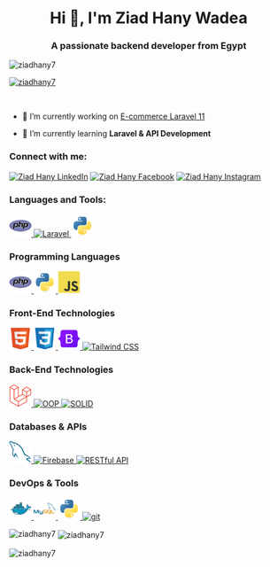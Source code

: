 <h1 align="center">Hi 👋, I'm Ziad Hany Wadea</h1>
<h3 align="center">A passionate backend developer from Egypt</h3>

<p align="left"> <img src="https://komarev.com/ghpvc/?username=ziadhany7&label=Profile%20views&color=0e75b6&style=flat" alt="ziadhany7" /> </p>

<p align="left"> <a href="https://github.com/ryo-ma/github-profile-trophy"><img src="https://github-profile-trophy.vercel.app/?username=ziadhany7" alt="ziadhany7" /></a> </p>

<p align="left"> <a href="https://twitter.com/" target="blank"><img src="https://img.shields.io/twitter/follow/?logo=twitter&style=for-the-badge" alt="" /></a> </p>

- 🔬 I’m currently working on [E-commerce Laravel 11](https://github.com/ziadhany7/Laravel-11-E-Commerce)

- 🌟 I’m currently learning **Laravel & API Development**

<h3 align="left">Connect with me:</h3>
<p align="left">
<a href="https://www.linkedin.com/in/ziad-hany-479092291/" target="blank"><img align="center" src="https://raw.githubusercontent.com/rahuldkjain/github-profile-readme-generator/master/src/images/icons/Social/linked-in-alt.svg" alt="Ziad Hany LinkedIn" height="30" width="40" /></a>
<a href="https://www.facebook.com/ziad.hany.wadee" target="blank"><img align="center" src="https://raw.githubusercontent.com/rahuldkjain/github-profile-readme-generator/master/src/images/icons/Social/facebook.svg" alt="Ziad Hany Facebook" height="30" width="40" /></a>
<a href="https://www.instagram.com/zizohany2003/" target="blank"><img align="center" src="https://raw.githubusercontent.com/rahuldkjain/github-profile-readme-generator/master/src/images/icons/Social/instagram.svg" alt="Ziad Hany Instagram" height="30" width="40" /></a>
</p>

<h3 align="left">Languages and Tools:</h3>
<p align="left"> 
<a href="https://www.php.net" target="_blank" rel="noreferrer"> <img src="https://raw.githubusercontent.com/devicons/devicon/master/icons/php/php-original.svg" alt="php" width="40" height="40"/> </a>
<a href="https://laravel.com/" target="_blank" rel="noreferrer"> <img src="https://laravel.com//img/logomark.min.svg" alt="Laravel" width="40" height="40"/>
 </a>
<a href="https://www.python.org" target="_blank" rel="noreferrer"> 
  <img src="https://raw.githubusercontent.com/devicons/devicon/master/icons/python/python-original.svg" alt="Python" width="40" height="40"/> 
</a>
 
### Programming Languages  
<a href="https://www.php.net" target="_blank" rel="noreferrer"> 
  <img src="https://raw.githubusercontent.com/devicons/devicon/master/icons/php/php-original.svg" alt="PHP" width="40" height="40"/> 
</a>
<a href="https://www.python.org" target="_blank" rel="noreferrer"> 
  <img src="https://raw.githubusercontent.com/devicons/devicon/master/icons/python/python-original.svg" alt="Python" width="40" height="40"/> 
</a>
<a href="https://developer.mozilla.org/en-US/docs/Web/JavaScript" target="_blank" rel="noreferrer"> 
  <img src="https://raw.githubusercontent.com/devicons/devicon/master/icons/javascript/javascript-original.svg" alt="JavaScript" width="40" height="40"/> 
</a>

### Front-End Technologies  
<a href="https://developer.mozilla.org/en-US/docs/Web/HTML" target="_blank" rel="noreferrer"> 
  <img src="https://raw.githubusercontent.com/devicons/devicon/master/icons/html5/html5-original.svg" alt="HTML" width="40" height="40"/> 
</a>
<a href="https://developer.mozilla.org/en-US/docs/Web/CSS" target="_blank" rel="noreferrer"> 
  <img src="https://raw.githubusercontent.com/devicons/devicon/master/icons/css3/css3-original.svg" alt="CSS" width="40" height="40"/> 
</a>
<a href="https://getbootstrap.com" target="_blank" rel="noreferrer"> 
  <img src="https://raw.githubusercontent.com/devicons/devicon/master/icons/bootstrap/bootstrap-original.svg" alt="Bootstrap" width="40" height="40"/> 
</a>
<a href="https://tailwindcss.com" target="_blank" rel="noreferrer"> 
  <img src="https://cdn3d.iconscout.com/3d/free/thumb/free-tailwind-3d-icon-download-in-png-blend-fbx-gltf-file-formats--html-logo-css-framework-customizable-coding-lang-pack-logos-icons-7577995.png?f=webp" alt="Tailwind CSS" width="40" height="40"/> 
</a>

### Back-End Technologies  
<a href="https://laravel.com" target="_blank" rel="noreferrer"> 
  <img src="https://raw.githubusercontent.com/devicons/devicon/master/icons/laravel/laravel-original.svg" alt="Laravel" width="40" height="40"/> 
</a>
<a href="https://www.php.net/manual/en/language.oop5.php" target="_blank" rel="noreferrer"> 
  <img src="https://static.vecteezy.com/system/resources/previews/026/670/103/non_2x/oop-icon-vector.jpg" alt="OOP" width="40" height="40"/> 
</a>
<a href="https://en.wikipedia.org/wiki/SOLID" target="_blank" rel="noreferrer"> 
  <img src="https://encrypted-tbn0.gstatic.com/images?q=tbn:ANd9GcTgLfDs9zIvs0CG_09HigZW3tmjKQSlAffOqg&s" alt="SOLID" width="40" height="40"/> 
</a>

### Databases & APIs  
<a href="https://www.mysql.com" target="_blank" rel="noreferrer"> 
  <img src="https://raw.githubusercontent.com/devicons/devicon/master/icons/mysql/mysql-original.svg" alt="MySQL" width="40" height="40"/> 
</a>
<a href="https://firebase.google.com" target="_blank" rel="noreferrer"> 
  <img src="https://www.vectorlogo.zone/logos/firebase/firebase-icon.svg" alt="Firebase" width="40" height="40"/> 
</a>
<a href="https://restfulapi.net" target="_blank" rel="noreferrer"> 
  <img src="https://w7.pngwing.com/pngs/834/715/png-transparent-computer-icons-api-text-logo-desktop-wallpaper-thumbnail.png" alt="RESTful API" width="40" height="40"/> 
</a>

### DevOps & Tools  
<a href="https://www.docker.com" target="_blank" rel="noreferrer"> 
  <img src="https://raw.githubusercontent.com/devicons/devicon/master/icons/docker/docker-original.svg" alt="Docker" width="40" height="40"/> 
</a>
<!-- <a href="https://dotnet.microsoft.com/" target="_blank" rel="noreferrer"> <img src="https://raw.githubusercontent.com/devicons/devicon/master/icons/dot-net/dot-net-original.svg" alt="dotnet" width="40" height="40"/> </a> -->
<a href="https://www.mysql.com/" target="_blank" rel="noreferrer"> <img src="https://raw.githubusercontent.com/devicons/devicon/master/icons/mysql/mysql-original-wordmark.svg" alt="mysql" width="40" height="40"/> </a>
<a href="https://www.python.org" target="_blank" rel="noreferrer"> <img src="https://raw.githubusercontent.com/devicons/devicon/master/icons/python/python-original.svg" alt="python" width="40" height="40"/> </a>
<a href="https://git-scm.com/" target="_blank" rel="noreferrer"> <img src="https://www.vectorlogo.zone/logos/git-scm/git-scm-icon.svg" alt="git" width="40" height="40"/> </a>
</p>

<p><img align="left" src="https://github-readme-stats.vercel.app/api/top-langs?username=ziadhany7&show_icons=true&locale=en&layout=compact" alt="ziadhany7" /></p>

<p>&nbsp;<img align="center" src="https://github-readme-stats.vercel.app/api?username=ziadhany7&show_icons=true&locale=en" alt="ziadhany7" /></p>

<p><img align="center" src="https://github-readme-streak-stats.herokuapp.com/?user=ziadhany7&" alt="ziadhany7" /></p>
